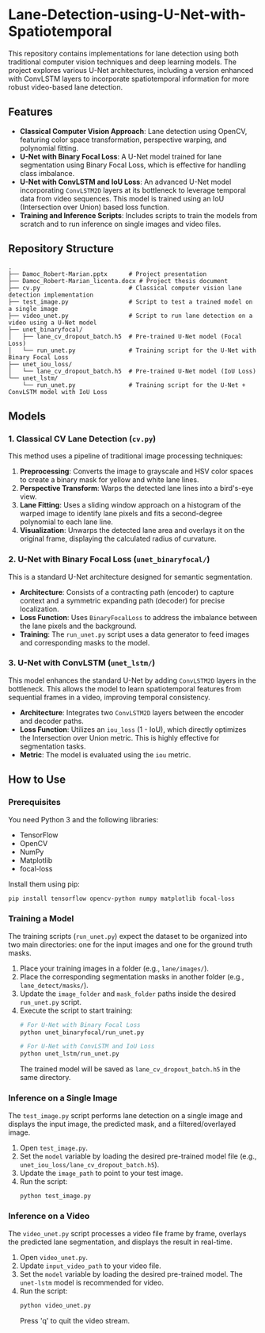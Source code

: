 # Lane-Detection-using-U-Net-with-Spatiotemporal


This repository contains implementations for lane detection using both traditional computer vision techniques and deep learning models. The project explores various U-Net architectures, including a version enhanced with ConvLSTM layers to incorporate spatiotemporal information for more robust video-based lane detection.

## Features

*   **Classical Computer Vision Approach**: Lane detection using OpenCV, featuring color space transformation, perspective warping, and polynomial fitting.
*   **U-Net with Binary Focal Loss**: A U-Net model trained for lane segmentation using Binary Focal Loss, which is effective for handling class imbalance.
*   **U-Net with ConvLSTM and IoU Loss**: An advanced U-Net model incorporating `ConvLSTM2D` layers at its bottleneck to leverage temporal data from video sequences. This model is trained using an IoU (Intersection over Union) based loss function.
*   **Training and Inference Scripts**: Includes scripts to train the models from scratch and to run inference on single images and video files.

## Repository Structure

```
.
├── Damoc_Robert-Marian.pptx      # Project presentation
├── Damoc_Robert-Marian_licenta.docx # Project thesis document
├── cv.py                         # Classical computer vision lane detection implementation
├── test_image.py                 # Script to test a trained model on a single image
├── video_unet.py                 # Script to run lane detection on a video using a U-Net model
├── unet_binaryfocal/
│   ├── lane_cv_dropout_batch.h5  # Pre-trained U-Net model (Focal Loss)
│   └── run_unet.py               # Training script for the U-Net with Binary Focal Loss
├── unet_iou_loss/
│   └── lane_cv_dropout_batch.h5  # Pre-trained U-Net model (IoU Loss)
└── unet_lstm/
    └── run_unet.py               # Training script for the U-Net + ConvLSTM model with IoU Loss
```

## Models

### 1. Classical CV Lane Detection (`cv.py`)
This method uses a pipeline of traditional image processing techniques:
1.  **Preprocessing**: Converts the image to grayscale and HSV color spaces to create a binary mask for yellow and white lane lines.
2.  **Perspective Transform**: Warps the detected lane lines into a bird's-eye view.
3.  **Lane Fitting**: Uses a sliding window approach on a histogram of the warped image to identify lane pixels and fits a second-degree polynomial to each lane line.
4.  **Visualization**: Unwarps the detected lane area and overlays it on the original frame, displaying the calculated radius of curvature.

### 2. U-Net with Binary Focal Loss (`unet_binaryfocal/`)
This is a standard U-Net architecture designed for semantic segmentation.
-   **Architecture**: Consists of a contracting path (encoder) to capture context and a symmetric expanding path (decoder) for precise localization.
-   **Loss Function**: Uses `BinaryFocalLoss` to address the imbalance between the lane pixels and the background.
-   **Training**: The `run_unet.py` script uses a data generator to feed images and corresponding masks to the model.

### 3. U-Net with ConvLSTM (`unet_lstm/`)
This model enhances the standard U-Net by adding `ConvLSTM2D` layers in the bottleneck. This allows the model to learn spatiotemporal features from sequential frames in a video, improving temporal consistency.
-   **Architecture**: Integrates two `ConvLSTM2D` layers between the encoder and decoder paths.
-   **Loss Function**: Utilizes an `iou_loss` (1 - IoU), which directly optimizes the Intersection over Union metric. This is highly effective for segmentation tasks.
-   **Metric**: The model is evaluated using the `iou` metric.

## How to Use

### Prerequisites
You need Python 3 and the following libraries:
-   TensorFlow
-   OpenCV
-   NumPy
-   Matplotlib
-   focal-loss

Install them using pip:
```bash
pip install tensorflow opencv-python numpy matplotlib focal-loss
```

### Training a Model
The training scripts (`run_unet.py`) expect the dataset to be organized into two main directories: one for the input images and one for the ground truth masks.

1.  Place your training images in a folder (e.g., `lane/images/`).
2.  Place the corresponding segmentation masks in another folder (e.g., `lane_detect/masks/`).
3.  Update the `image_folder` and `mask_folder` paths inside the desired `run_unet.py` script.
4.  Execute the script to start training:
    ```bash
    # For U-Net with Binary Focal Loss
    python unet_binaryfocal/run_unet.py

    # For U-Net with ConvLSTM and IoU Loss
    python unet_lstm/run_unet.py
    ```
    The trained model will be saved as `lane_cv_dropout_batch.h5` in the same directory.

### Inference on a Single Image
The `test_image.py` script performs lane detection on a single image and displays the input image, the predicted mask, and a filtered/overlayed image.

1.  Open `test_image.py`.
2.  Set the `model` variable by loading the desired pre-trained model file (e.g., `unet_iou_loss/lane_cv_dropout_batch.h5`).
3.  Update the `image_path` to point to your test image.
4.  Run the script:
    ```bash
    python test_image.py
    ```

### Inference on a Video
The `video_unet.py` script processes a video file frame by frame, overlays the predicted lane segmentation, and displays the result in real-time.

1.  Open `video_unet.py`.
2.  Update `input_video_path` to your video file.
3.  Set the `model` variable by loading the desired pre-trained model. The `unet-lstm` model is recommended for video.
4.  Run the script:
    ```bash
    python video_unet.py
    ```
    Press 'q' to quit the video stream.
